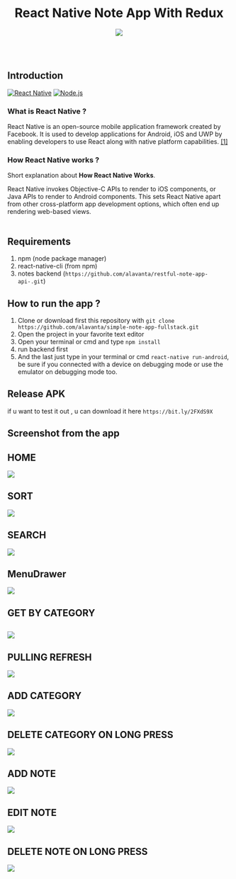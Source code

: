 <h1 align='center'>React Native Note App With Redux</h1>

<p align='center'>
  <a href='https://facebook.github.io/react-native/'>
  <img src='https://kreitech.io/blog/wp-content/uploads/2018/10/1_-NOQtyJAGQ1RNC3iVt_thA.png' />
  </a>
</p>

<br>
<br>

## Introduction
[![React Native](https://img.shields.io/badge/React%20Native-0.60-blue.svg?style=rounded-square)](https://facebook.github.io/react-native/)
[![Node.js](https://img.shields.io/badge/Node.js-v.10.16-green.svg?style=rounded-square)](https://nodejs.org/)

### What is React Native ?
React Native is an open-source mobile application framework created by Facebook. It is used to develop applications for Android, iOS and UWP by enabling developers to use React along with native platform capabilities. [[1]](https://en.wikipedia.org/wiki/React_Native)

### How React Native works ?
Short explanation about **How React Native Works**.

React Native invokes Objective-C APIs to render to iOS components, or Java APIs to render to Android components. This sets React Native apart from other cross-platform app development options, which often end up rendering web-based views.
<br>
<br>
## Requirements
1. npm (node package manager)
2. react-native-cli (from npm)
3. notes backend (`https://github.com/alavanta/restful-note-app-api-.git`)

## How to run the app ?
1. Clone or download first this repository with `git clone https://github.com/alavanta/simple-note-app-fullstack.git`
2. Open the project in your favorite text editor
3. Open your terminal or cmd and type `npm install`
4. run backend first
5. And the last just type in your terminal or cmd `react-native run-android`, be sure if you connected with a device on debugging mode or use the emulator on debugging mode too.

## Release APK
if u want to test it out , u can download it here `https://bit.ly/2FXdS9X`

## Screenshot from the app
<p align='center'>
  <span>
   <h2>HOME</h2>
  <img src="http://imgur.com/qywU99ml.png" />
<h2>SORT</h2>
  <img src="http://imgur.com/yp6NP5jl.png" />
<h2>SEARCH</h2>
  <img src="http://imgur.com/obGpPqCl.png" />
<h2>MenuDrawer</h2>
  <img src="http://imgur.com/GicFE1al.png" />
<h2>GET BY CATEGORY<h2>
  <img src="http://imgur.com/zPRAuWwl.png" />
<h2>PULLING REFRESH</h2>
  <img src="http://imgur.com/avtxzl0l.png" />
<h2>ADD CATEGORY</h2>
  <img src="http://imgur.com/kjaOiVPl.png" />
<h2>DELETE CATEGORY ON LONG PRESS</h2>
  <img src="http://imgur.com/USuoUdcl.png" />
<h2>ADD NOTE</h2>
  <img src="http://imgur.com/7QK57ZDl.png" />
<h2>EDIT NOTE</h2>
  <img src="http://imgur.com/9FDoSiul.png" />
<h2>DELETE NOTE ON LONG PRESS</h2>
  <img src="http://imgur.com/04Skleul.png" />


  </span>
</p>


